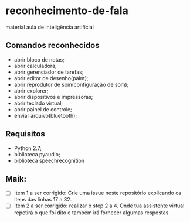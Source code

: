 # reconhecimento-de-fala
material aula de inteligência artificial

## Comandos reconhecidos
- abrir bloco de notas;
- abrir calculadora;
- abrir gerenciador de tarefas;
- abrir editor de desenho(paint);
- abrir reprodutor de som(configuração de som);
- abrir explorer;
- abrir dispositivos e impressoras;
- abrir teclado virtual;
- abrir painel de controle;
- enviar arquivo(bluetooth);

## Requisitos
- Python 2.7;
- biblioteca pyaudio;
- biblioteca speechrecognition



## Maik:

- [ ] Item 1 a ser corrigido: Crie uma issue neste repositório explicando os itens das linhas 17 a 32.
- [ ] Item 2 a ser corrigido: realizar o step 2 a 4. Onde tua assistente virtual repetirá o que foi dito e também irá fornecer algumas respostas.